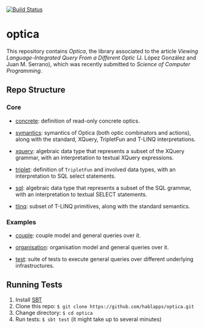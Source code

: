 [![Build Status](https://travis-ci.com/hablapps/optica.svg?token=pvJZNjJ8hxxoMyPVvQ8u&branch=master)](https://travis-ci.com/hablapps/optica)

# optica

This repository contains *Optica*, the library associated to the article
*Viewing Language-Integrated Query From a Different Optic* (J. López González
and Juan M.  Serrano), which was recently submitted to *Science of Computer
Programming*.

## Repo Structure

### Core

- [concrete](core/src/main/scala/optica/concrete): definition of read-only
  concrete optics.

- [symantics](core/src/main/scala/optica/symantics): symantics of Optica (both
  optic combinators and actions), along with the standard, XQuery, TripletFun
  and T-LINQ interpretations.

- [xquery](core/src/main/scala/optica/xquery): algebraic data type that
  represents a subset of the XQuery grammar, with an interpretation to textual
  XQuery expressions.

- [triplet](core/src/main/scala/optica/triplet): definition of `TripletFun` and
  involved data types, with an interpretation to SQL select statements.

- [sql](core/src/main/scala/optica/sql): algebraic data type that represents a
  subset of the SQL grammar, with an interpretation to textual SELECT
  statements.

- [tlinq](core/src/main/scala/optica/tlinq): subset of T-LINQ primitives, along
  with the standard semantics.

### Examples

- [couple](example/src/main/scala/example/couple): couple model and general
  queries over it.

- [organisation](example/src/main/scala/example/org): organisation model and
  general queries over it.

- [test](example/src/test): suite of tests to execute general queries over
  different underlying infrastructures.

## Running Tests

1. Install [SBT](https://www.scala-sbt.org/)
2. Clone this repo: `$ git clone https://github.com/hablapps/optica.git`
3. Change directory: `$ cd optica`
4. Run tests: `$ sbt test` (it might take up to several minutes)

